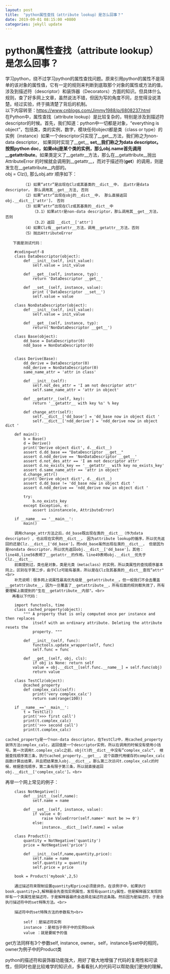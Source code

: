 ```yaml
---
layout: post
title:  "python属性查找（attribute lookup）是怎么回事？"
date: 2019-09-01 08:15:00 +0800
categories: jekyll update
---
```


python属性查找（attribute lookup）是怎么回事？
===
学习python，绕不过学习python的属性查找问题。原来引用python的属性不是简单的该对象的属性值，它有一定的规则来判断到底取那个对象的属性或方法的值，涉及到描述符（descriptor）和装饰器（Decorators）方面的知识。但具体什么规则，查了好多网上文章，虽然说法不错，但因为写的角度不同，总觉得没说清楚。经过实验，终于搞清楚了背后的机制。<br>
以下内容转至：https://www.cnblogs.com/Jimmy1988/p/6808237.html<br>
在Python中，属性查找（attribute lookup）是比较复杂的，特别是涉及到描述符descriptor的时候。首先，我们知道：python中一切都是对象，“everything is object”，包括类，类的实例，数字，模块任何object都是类（class or type）的实例（instance）如果一个descriptor只实现了__get__方法，我们称之为non-data descriptor， 如果同时实现了__get__ __set__我们称之为data descriptor。按照python doc，如果obj是某个类的实例，那么obj.name首先调用__getattribute__。如果类定义了__getattr__方法，那么在__getattribute__抛出 AttributeError 的时候就会调用到__getattr__，而对于描述符(__get__）的调用，则是发生在__getattribute__内部的。<br>
obj = Clz(), 那么obj.attr 顺序如下：
```
        （1）如果“attr”是出现在Clz或其基类的__dict__中， 且attr是data descriptor， 那么调用其__get__方法, 否则
        （2）如果“attr”出现在obj的__dict__中， 那么直接返回 obj.__dict__['attr']， 否则
        （3）如果“attr”出现在Clz或其基类的__dict__中
            （3.1）如果attr是non-data descriptor，那么调用其__get__方法， 否则
            （3.2）返回 __dict__['attr']
        （4）如果Clz有__getattr__方法，调用__getattr__方法，否则
        （5）抛出AttributeError 
```        
    　　下面是测试代码：
```    
    #coding=utf-8
    class DataDescriptor(object):
        def __init__(self, init_value):
            self.value = init_value
      
        def __get__(self, instance, typ):
            return 'DataDescriptor __get__'
      
        def __set__(self, instance, value):
            print ('DataDescriptor __set__')
            self.value = value
     
    class NonDataDescriptor(object):
        def __init__(self, init_value):
            self.value = init_value

        def __get__(self, instance, typ):
            return('NonDataDescriptor __get__')
     
    class Base(object):
        dd_base = DataDescriptor(0)
        ndd_base = NonDataDescriptor(0)

     
    class Derive(Base):
        dd_derive = DataDescriptor(0)
        ndd_derive = NonDataDescriptor(0)
        same_name_attr = 'attr in class'
     
        def __init__(self):
            self.not_des_attr = 'I am not descriptor attr'
            self.same_name_attr = 'attr in object'
     
        def __getattr__(self, key):
            return '__getattr__ with key %s' % key
     
        def change_attr(self):
            self.__dict__['dd_base'] = 'dd_base now in object dict '
            self.__dict__['ndd_derive'] = 'ndd_derive now in object dict '
     
    def main():
        b = Base()
        d = Derive()
        print('Derive object dict', d.__dict__)
        assert d.dd_base == "DataDescriptor __get__"
        assert d.ndd_derive == 'NonDataDescriptor __get__'
        assert d.not_des_attr == 'I am not descriptor attr'
        assert d.no_exists_key == '__getattr__ with key no_exists_key'
        assert d.same_name_attr == 'attr in object'
        d.change_attr()
        print('Derive object dict', d.__dict__)
        assert d.dd_base != 'dd_base now in object dict '
        assert d.ndd_derive == 'ndd_derive now in object dict '

        try:
            b.no_exists_key
        except Exception, e:
            assert isinstance(e, AttributeError)
     
    if __name__ == '__main__':
        main()
```
        调用change_attr方法之后，dd_base既出现在类的__dict__（作为data descriptor）, 也出现在实例的__dict__， 因为attribute lookup的循序，所以优先返回的还是Clz.__dict__['dd_base']。而ndd_base虽然出现在类的__dict__， 但是因为是nondata descriptor，所以优先返回obj.__dict__['dd_base']。其他：line48,line56表明了__getattr__的作用。line49表明obj.__dict__优先于Clz.__dict__
        前面提到过，类也是对象，类是元类（metaclass）的实例，所以类属性的查找顺序基本同上，区别在于第二步，由于Clz可能有基类，所以是在Clz及其基类的__dict__查找“attr"<br>
        补充说明：很多网上说属性最高优先级是__getattribute__。但一般我们不会去覆盖__getattribute__，因为一旦覆盖了__getattribute__，所有后面的规则都失效了，所有要理解上面提到的"生在__getattribute__内部"。<br>
       再看以下代码：
```       
    import functools, time
    class cached_property(object):
        """ A property that is only computed once per instance and then replaces
            itself with an ordinary attribute. Deleting the attribute resets the
            property. """

        def __init__(self, func):
            functools.update_wrapper(self, func)
            self.func = func

        def __get__(self, obj, cls):
            if obj is None: return self
            value = obj.__dict__[self.func.__name__] = self.func(obj)
            return value

    class TestClz(object):
        @cached_property
        def complex_calc(self):
            print('very complex_calc')
            return sum(range(100))

    if __name__=='__main__':
        t = TestClz()
        print('>>> first call')
        print(t.complex_calc)
        print('>>> second call')
        print(t.complex_calc)
```
    cached_property是一个non-data descriptor。在TestClz中，用cached_property装饰方法complex_calc，返回值是一个descriptor实例，所以在调用的时候没有使用小括号。第一次调用t.complex_calc之前，obj(t)的__dict__中没有”complex_calc“， 根据查找顺序第三条，执行cached_property.__get__, 这个函数代用缓存的complex_calc函数计算出结果，并且把结果放入obj.__dict__。那么第二次访问t.complex_calc的时候，根据查找顺序，第二条有限于第三条，所以就直接返回obj.__dict__['complex_calc']。<br>
再举一个网上常见的例子：
```
    class NotNegative():
        def __init__(self,name):
            self.name = name

        def __set__(self, instance, value):
            if value < 0:
                raise ValueError(self.name+' must be >= 0')
            else:
                instance.__dict__[self.name] = value

    class Product():
        quantity = NotNegative('quantity')
        price = NotNegative('price')

        def __init__(self,name,quantity,price):
            self.name = name
            self.quantity = quantity
            self.price = price

    book = Product('mybook',2,5)
```
        通过描述符来限制设置quantity和price必须是非负。在该例子中，如果执行book.quantity=3,解释器会先查找实例属性，发现有quantity属性，但是解释器又发现同样有一个类属性是描述符，于是解释器最终会选择走描述符这条路。然后因为是描述符，于是会执行描述符中的set特殊方法。<br>

        描述符中的set特殊方法的参数有为<br>
```        
        self ：是描述符实例
        instance ：是相当于例子中的实例book
        value ：就是要赋予的值
```
get方法同样有3个参数self, instance, owner。self，instance与set中的相同，owner为例子中的Product类<br>

python的描述符和装饰器功能强大，用好了极大地增强了代码的复用性和可读性，但同时也是比较难学的知识点，多看看别人的代码可以帮助我们更快的理解。